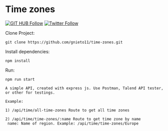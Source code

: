 # Time zones

[![GIT HUB Follow](https://img.shields.io/github/followers/gnieto11?label=1&style=social)](https://github.com/gnieto11)
[![Twitter Follow](https://img.shields.io/twitter/follow/gonzalonietot?style=social)](https://twitter.com/gonzalonietot)

Clone Project:
```
git clone https://github.com/gnieto11/time-zones.git
```

Install dependencies:
```
npm install
```
Run:
```
npm run start
```
```
A simple API, created with express js. Use Postman, Talend API tester, or other for testings.

Example: 

1) /api/time/all-time-zones Route to get all time zones

2) /api/time/time-zones/:name Route to get time zone by name
 name: Name of region. Example: /api/time/time-zones/Europe
```

